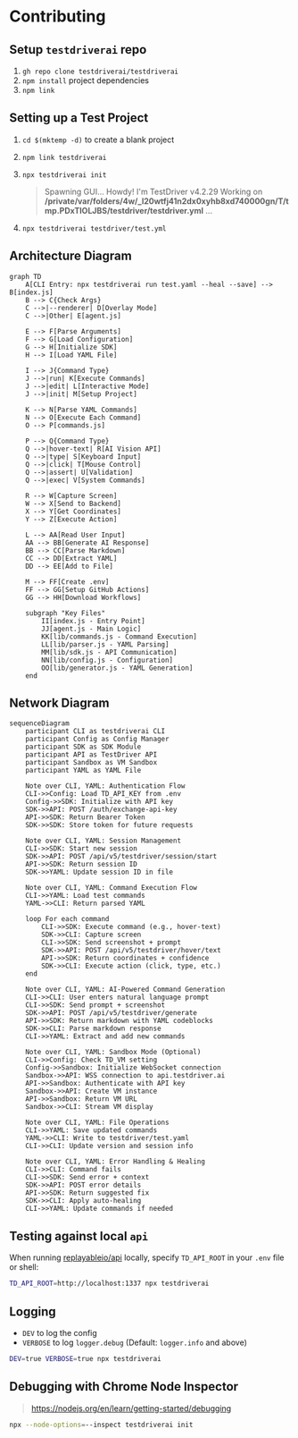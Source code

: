 # Contributing

## Setup `testdriverai` repo

1. `gh repo clone testdriverai/testdriverai`
1. `npm install` project dependencies
1. `npm link`

## Setting up a Test Project

1. `cd $(mktemp -d)` to create a blank project
1. `npm link testdriverai`
1. `npx testdriverai init`

   > Spawning GUI...
   > Howdy! I'm TestDriver v4.2.29
   > Working on **/private/var/folders/4w/\_l20wtfj41n2dx0xyhb8xd740000gn/T/tmp.PDxTlOLJBS/testdriver/testdriver.yml**
   > ...

1. `npx testdriverai testdriver/test.yml`

## Architecture Diagram

```mermaid
graph TD
    A[CLI Entry: npx testdriverai run test.yaml --heal --save] --> B[index.js]
    B --> C{Check Args}
    C -->|--renderer| D[Overlay Mode]
    C -->|Other| E[agent.js]

    E --> F[Parse Arguments]
    F --> G[Load Configuration]
    G --> H[Initialize SDK]
    H --> I[Load YAML File]

    I --> J{Command Type}
    J -->|run| K[Execute Commands]
    J -->|edit| L[Interactive Mode]
    J -->|init| M[Setup Project]

    K --> N[Parse YAML Commands]
    N --> O[Execute Each Command]
    O --> P[commands.js]

    P --> Q{Command Type}
    Q -->|hover-text| R[AI Vision API]
    Q -->|type| S[Keyboard Input]
    Q -->|click| T[Mouse Control]
    Q -->|assert| U[Validation]
    Q -->|exec| V[System Commands]

    R --> W[Capture Screen]
    W --> X[Send to Backend]
    X --> Y[Get Coordinates]
    Y --> Z[Execute Action]

    L --> AA[Read User Input]
    AA --> BB[Generate AI Response]
    BB --> CC[Parse Markdown]
    CC --> DD[Extract YAML]
    DD --> EE[Add to File]

    M --> FF[Create .env]
    FF --> GG[Setup GitHub Actions]
    GG --> HH[Download Workflows]

    subgraph "Key Files"
        II[index.js - Entry Point]
        JJ[agent.js - Main Logic]
        KK[lib/commands.js - Command Execution]
        LL[lib/parser.js - YAML Parsing]
        MM[lib/sdk.js - API Communication]
        NN[lib/config.js - Configuration]
        OO[lib/generator.js - YAML Generation]
    end
```

## Network Diagram

```mermaid
sequenceDiagram
    participant CLI as testdriverai CLI
    participant Config as Config Manager
    participant SDK as SDK Module
    participant API as TestDriver API
    participant Sandbox as VM Sandbox
    participant YAML as YAML File

    Note over CLI, YAML: Authentication Flow
    CLI->>Config: Load TD_API_KEY from .env
    Config->>SDK: Initialize with API key
    SDK->>API: POST /auth/exchange-api-key
    API->>SDK: Return Bearer Token
    SDK->>SDK: Store token for future requests

    Note over CLI, YAML: Session Management
    CLI->>SDK: Start new session
    SDK->>API: POST /api/v5/testdriver/session/start
    API->>SDK: Return session ID
    SDK->>YAML: Update session ID in file

    Note over CLI, YAML: Command Execution Flow
    CLI->>YAML: Load test commands
    YAML->>CLI: Return parsed YAML

    loop For each command
        CLI->>SDK: Execute command (e.g., hover-text)
        SDK->>CLI: Capture screen
        CLI->>SDK: Send screenshot + prompt
        SDK->>API: POST /api/v5/testdriver/hover/text
        API->>SDK: Return coordinates + confidence
        SDK->>CLI: Execute action (click, type, etc.)
    end

    Note over CLI, YAML: AI-Powered Command Generation
    CLI->>CLI: User enters natural language prompt
    CLI->>SDK: Send prompt + screenshot
    SDK->>API: POST /api/v5/testdriver/generate
    API->>SDK: Return markdown with YAML codeblocks
    SDK->>CLI: Parse markdown response
    CLI->>YAML: Extract and add new commands

    Note over CLI, YAML: Sandbox Mode (Optional)
    CLI->>Config: Check TD_VM setting
    Config->>Sandbox: Initialize WebSocket connection
    Sandbox->>API: WSS connection to api.testdriver.ai
    API->>Sandbox: Authenticate with API key
    Sandbox->>API: Create VM instance
    API->>Sandbox: Return VM URL
    Sandbox->>CLI: Stream VM display

    Note over CLI, YAML: File Operations
    CLI->>YAML: Save updated commands
    YAML->>CLI: Write to testdriver/test.yaml
    CLI->>CLI: Update version and session info

    Note over CLI, YAML: Error Handling & Healing
    CLI->>CLI: Command fails
    CLI->>SDK: Send error + context
    SDK->>API: POST error details
    API->>SDK: Return suggested fix
    SDK->>CLI: Apply auto-healing
    CLI->>YAML: Update commands if needed
```

## Testing against local `api`

When running [replayableio/api](https://github.com/replayableio/api/) locally, specify `TD_API_ROOT` in your `.env` file or shell:

```sh
TD_API_ROOT=http://localhost:1337 npx testdriverai
```

## Logging

- `DEV` to log the config
- `VERBOSE` to log `logger.debug` (Default: `logger.info` and above)

```sh
DEV=true VERBOSE=true npx testdriverai
```

## Debugging with Chrome Node Inspector

> https://nodejs.org/en/learn/getting-started/debugging

```sh
npx --node-options=--inspect testdriverai init
```
